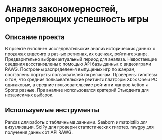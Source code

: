 # Анализ закономерностей, определяющих успешность игры

## Описание проекта

В проекте выполнен исследовательский анализ исторических данных о продажах видеоигр в разных регионах, их оценках, рейтинге жанре. Предварительно выбран актуальный период для анализа. Недостающие сведения восстановлены с помощью API базы данных с видеоиграми RAWG. Построены распределения выпущеных игр по жанрам, составлены портреты пользователей по регионам. Проверены гипотезы о том, что средние пользовательские рейтинги платформ Xbox One и PC одинаковые, а средние пользовательские рейтинги жанров Action и Sports разные. При анализе использовался критерий Стьюдента для независимых выборок.

## Используемые инструменты

Pandas для работы с табличными данными. 
Seaborn и matplotlib для визуализации. 
SciPy для проверки статистических гипотез.
rawgpy для получения данных от API RAWG. 